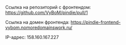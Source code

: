 Ссылка на репозиторий с фронтендом: https://github.com/VyBoM/pindie/pull/1

Ссылка на домен фронтенда: https://pindie-frontend-vybom.nomoredomainswork.ru/

IP-адрес: 158.160.167.227